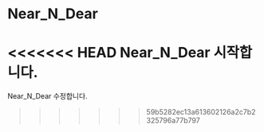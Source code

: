 # Near_N_Dear
<<<<<<< HEAD
Near_N_Dear 시작합니다.
=======
Near_N_Dear 수정합니다.
>>>>>>> 59b5282ec13a613602126a2c7b2325796a77b797
